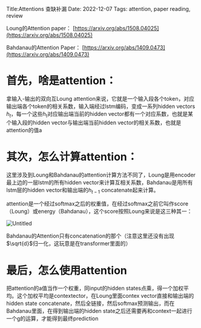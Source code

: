 Title:Attentions 查缺补漏
Date: 2022-12-07
Tags: attention, paper reading, review 

Loung的Attention paper： [https://arxiv.org/abs/1508.04025](https://arxiv.org/abs/1508.04025)

Bahdanau的Attention Paper： [https://arxiv.org/abs/1409.0473](https://arxiv.org/abs/1409.0473)

# 首先，啥是attention：

拿输入-输出的双向互Loung attention来说，它就是一个输入段各个token，对应输出端各个token的相关系数，输入端经过lstm编码，变成一系列hidden vectors $h_t$，每一个这些$h_t$对应输出端当前的hidden vector都有一个对应系数，也就是某个输入段的hidden vector与输出端当前hidden vector的相关系数，也就是attention的值a

# 其次，怎么计算attention：

这里涉及到Loung和Bahdanau的attention计算方法不同了，Loung是用encoder最上边的一层lstm的所有hidden vector来计算互相关系数，Bahdanau是用所有lstm层的hidden vector和输出端的$h_{t-1}$ concatenate起来计算。

attention是一个经过softmax之后的权重值，在经过softmax之前它叫作score（Loung）或energy（Bahdanau），这个score按照Loung来说是这三种其一：

![Untitled]({attach}Attention查缺补漏/Untitled.png)

Bahdanau的Attention只有concatenation的那个（注意这里还没有出现$\sqrt{d}$归一化，这玩意是在transformer里面的）

# 最后，怎么使用attention

把attention的a值当作一个权重，同input的hidden states点乘，得一个加权平均。这个加权平均是contextector，在Loung里面contex vector直接和输出端的hidden state concatenate，然后全链接，然后softmax预测输出，而在Bahdanau里面，在得到输出端的hidden state之后还需要再和context一起进行一个g的运算，才能得到最终prediction

